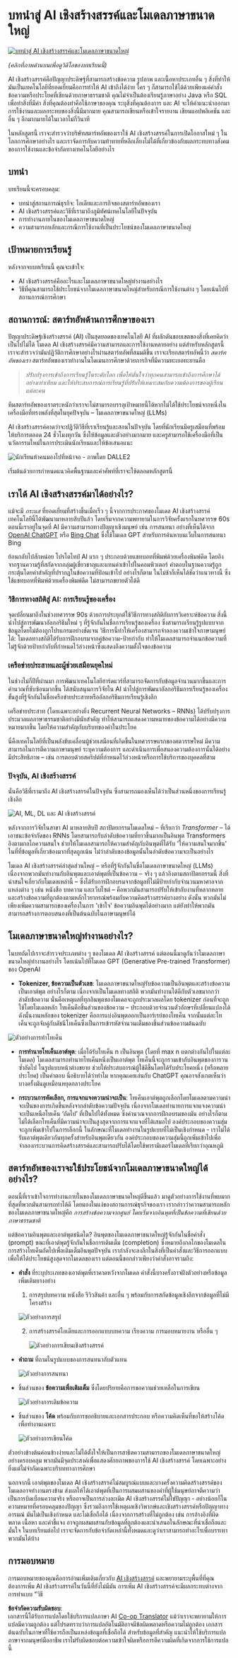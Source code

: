 <!--
CO_OP_TRANSLATOR_METADATA:
{
  "original_hash": "f53ba0fa49164f9323043f1c6b11f2b1",
  "translation_date": "2025-05-19T13:20:50+00:00",
  "source_file": "01-introduction-to-genai/README.md",
  "language_code": "th"
}
-->
# บทนำสู่ AI เชิงสร้างสรรค์และโมเดลภาษาขนาดใหญ่

[![บทนำสู่ AI เชิงสร้างสรรค์และโมเดลภาษาขนาดใหญ่](../../../translated_images/01-lesson-banner.f4869237c4117400e7a80dd1e19ba2929e1491e5dbe494ad705533362f402e81.th.png)](https://aka.ms/gen-ai-lesson-1-gh?WT.mc_id=academic-105485-koreyst)

_(คลิกที่ภาพด้านบนเพื่อดูวิดีโอของบทเรียนนี้)_

AI เชิงสร้างสรรค์คือปัญญาประดิษฐ์ที่สามารถสร้างข้อความ รูปภาพ และเนื้อหาประเภทอื่น ๆ สิ่งที่ทำให้มันเป็นเทคโนโลยีที่ยอดเยี่ยมคือการทำให้ AI เข้าถึงได้ง่าย ใคร ๆ ก็สามารถใช้ได้ด้วยเพียงแค่คำสั่งข้อความหรือประโยคที่เขียนด้วยภาษาธรรมชาติ คุณไม่จำเป็นต้องเรียนรู้ภาษาอย่าง Java หรือ SQL เพื่อทำสิ่งที่มีค่า สิ่งที่คุณต้องทำคือใช้ภาษาของคุณ ระบุสิ่งที่คุณต้องการ และ AI จะให้คำแนะนำออกมา การใช้งานและผลกระทบของสิ่งนี้มีมากมาย คุณสามารถเขียนหรือเข้าใจรายงาน เขียนแอปพลิเคชัน และอื่น ๆ อีกมากมายได้ในเวลาไม่กี่วินาที

ในหลักสูตรนี้ เราจะสำรวจว่าบริษัทสตาร์ทอัพของเราใช้ AI เชิงสร้างสรรค์ในการเปิดโอกาสใหม่ ๆ ในโลกการศึกษาอย่างไร และเราจัดการกับความท้าทายที่หลีกเลี่ยงไม่ได้ที่เกี่ยวข้องกับผลกระทบทางสังคมของการใช้งานและข้อจำกัดทางเทคโนโลยีอย่างไร

## บทนำ

บทเรียนนี้จะครอบคลุม:

- บทนำสู่สถานการณ์ธุรกิจ: ไอเดียและภารกิจของสตาร์ทอัพของเรา
- AI เชิงสร้างสรรค์และวิธีที่เรามาถึงภูมิทัศน์เทคโนโลยีในปัจจุบัน
- การทำงานภายในของโมเดลภาษาขนาดใหญ่
- ความสามารถหลักและกรณีการใช้งานที่เป็นประโยชน์ของโมเดลภาษาขนาดใหญ่

## เป้าหมายการเรียนรู้

หลังจากจบบทเรียนนี้ คุณจะเข้าใจ:

- AI เชิงสร้างสรรค์คืออะไรและโมเดลภาษาขนาดใหญ่ทำงานอย่างไร
- วิธีที่คุณสามารถใช้ประโยชน์จากโมเดลภาษาขนาดใหญ่สำหรับกรณีการใช้งานต่าง ๆ โดยเน้นไปที่สถานการณ์การศึกษา

## สถานการณ์: สตาร์ทอัพด้านการศึกษาของเรา

ปัญญาประดิษฐ์เชิงสร้างสรรค์ (AI) เป็นสุดยอดของเทคโนโลยี AI ที่ผลักดันขอบเขตของสิ่งที่เคยคิดว่าเป็นไปไม่ได้ โมเดล AI เชิงสร้างสรรค์มีความสามารถและการใช้งานหลายอย่าง แต่สำหรับหลักสูตรนี้เราจะสำรวจว่ามันปฏิวัติการศึกษาอย่างไรผ่านสตาร์ทอัพที่สมมติขึ้น เราจะเรียกสตาร์ทอัพนี้ว่า _สตาร์ทอัพของเรา_ สตาร์ทอัพของเราทำงานในโดเมนการศึกษาด้วยภารกิจที่มีความทะเยอทะยานคือ

> _ปรับปรุงการเข้าถึงการเรียนรู้ในระดับโลก เพื่อให้มั่นใจว่าทุกคนสามารถเข้าถึงการศึกษาได้อย่างเท่าเทียม และให้ประสบการณ์การเรียนรู้ที่ปรับให้เหมาะสมกับความต้องการของผู้เรียนแต่ละคน_

ทีมสตาร์ทอัพของเราตระหนักว่าเราจะไม่สามารถบรรลุเป้าหมายนี้ได้หากไม่ได้ใช้ประโยชน์จากหนึ่งในเครื่องมือที่ทรงพลังที่สุดในยุคปัจจุบัน – โมเดลภาษาขนาดใหญ่ (LLMs)

AI เชิงสร้างสรรค์คาดว่าจะปฏิวัติวิธีที่เราเรียนรู้และสอนในปัจจุบัน โดยที่นักเรียนมีครูเสมือนที่พร้อมให้บริการตลอด 24 ชั่วโมงทุกวัน ซึ่งให้ข้อมูลและตัวอย่างมากมาย และครูสามารถใช้เครื่องมือที่เป็นนวัตกรรมใหม่ในการประเมินนักเรียนและให้ข้อเสนอแนะ

![นักเรียนห้าคนมองไปที่หน้าจอ - ภาพโดย DALLE2](../../../translated_images/students-by-DALLE2.f0fce818ebbcca8f5f9e8733e3c67158a1162fe0089c498c35da405fc9e9ee4e.th.png)

เริ่มต้นด้วยการกำหนดแนวคิดพื้นฐานและคำศัพท์ที่เราจะใช้ตลอดหลักสูตรนี้

## เราได้ AI เชิงสร้างสรรค์มาได้อย่างไร?

แม้จะมี _กระแส_ ที่ยอดเยี่ยมที่สร้างขึ้นเมื่อเร็ว ๆ นี้จากการประกาศของโมเดล AI เชิงสร้างสรรค์ เทคโนโลยีนี้ได้พัฒนามาหลายสิบปีแล้ว โดยเริ่มจากความพยายามในการวิจัยครั้งแรกในทศวรรษ 60s ตอนนี้เราอยู่ในจุดที่ AI มีความสามารถทางปัญญาเชิงมนุษย์ เช่น การสนทนา อย่างที่เห็นได้จาก [OpenAI ChatGPT](https://openai.com/chatgpt) หรือ [Bing Chat](https://www.microsoft.com/edge/features/bing-chat?WT.mc_id=academic-105485-koreyst) ซึ่งใช้โมเดล GPT สำหรับการค้นหาบนเว็บในการสนทนา Bing

ย้อนกลับไปสักหน่อย โปรโตไทป์ AI แรก ๆ ประกอบด้วยแชทบอทที่พิมพ์ด้วยเครื่องพิมพ์ดีด โดยอิงจากฐานความรู้ที่สกัดจากกลุ่มผู้เชี่ยวชาญและแทนค่าเข้าไปในคอมพิวเตอร์ คำตอบในฐานความรู้ถูกกระตุ้นโดยคำสำคัญที่ปรากฏในข้อความที่ป้อนเข้าไป อย่างไรก็ตาม ในไม่ช้าก็เห็นได้ชัดว่าแนวทางนี้ ซึ่งใช้แชทบอทที่พิมพ์ด้วยเครื่องพิมพ์ดีด ไม่สามารถขยายตัวได้ดี

### วิธีการทางสถิติสู่ AI: การเรียนรู้ของเครื่อง

จุดเปลี่ยนมาถึงในช่วงทศวรรษ 90s ด้วยการประยุกต์ใช้วิธีการทางสถิติกับการวิเคราะห์ข้อความ สิ่งนี้นำไปสู่การพัฒนาอัลกอริธึมใหม่ ๆ ที่รู้จักกันในชื่อการเรียนรู้ของเครื่อง ซึ่งสามารถเรียนรู้รูปแบบจากข้อมูลโดยไม่ต้องถูกโปรแกรมอย่างชัดเจน วิธีการนี้ทำให้เครื่องสามารถจำลองความเข้าใจภาษามนุษย์ได้: โมเดลทางสถิติได้รับการฝึกอบรมจากคู่ข้อความ-ป้ายกำกับ ทำให้โมเดลสามารถจำแนกข้อความที่ไม่รู้จักด้วยป้ายกำกับที่กำหนดไว้ล่วงหน้าซึ่งแสดงถึงความตั้งใจของข้อความ

### เครือข่ายประสาทและผู้ช่วยเสมือนยุคใหม่

ในช่วงไม่กี่ปีที่ผ่านมา การพัฒนาเทคโนโลยีฮาร์ดแวร์ที่สามารถจัดการกับข้อมูลจำนวนมากขึ้นและการคำนวณที่ซับซ้อนมากขึ้น ได้สนับสนุนการวิจัยใน AI นำไปสู่การพัฒนาอัลกอริธึมการเรียนรู้ของเครื่องขั้นสูงที่รู้จักกันในชื่อเครือข่ายประสาทหรืออัลกอริธึมการเรียนรู้เชิงลึก

เครือข่ายประสาท (โดยเฉพาะอย่างยิ่ง Recurrent Neural Networks – RNNs) ได้ปรับปรุงการประมวลผลภาษาธรรมชาติอย่างมีนัยสำคัญ ทำให้สามารถแสดงความหมายของข้อความได้อย่างมีความหมายมากขึ้น โดยให้ความสำคัญกับบริบทของคำในประโยค

นี่คือเทคโนโลยีที่เป็นพลังขับเคลื่อนผู้ช่วยเสมือนที่เกิดขึ้นในทศวรรษแรกของศตวรรษใหม่ มีความสามารถในการตีความภาษามนุษย์ ระบุความต้องการ และดำเนินการเพื่อสนองความต้องการนั้นได้อย่างมีประสิทธิภาพ – เช่น การตอบด้วยสคริปต์ที่กำหนดไว้ล่วงหน้าหรือการใช้บริการของบุคคลที่สาม

### ปัจจุบัน, AI เชิงสร้างสรรค์

นั่นคือวิธีที่เรามาถึง AI เชิงสร้างสรรค์ในปัจจุบัน ซึ่งสามารถมองเห็นได้ว่าเป็นส่วนหนึ่งของการเรียนรู้เชิงลึก

![AI, ML, DL และ AI เชิงสร้างสรรค์](../../../translated_images/AI-diagram.cab4093fe39583ffc0d19c22eab2ef79aaf4ef307ea91ac18f97aa008abeb45c.th.png)

หลังจากการวิจัยในสาขา AI มาหลายสิบปี สถาปัตยกรรมโมเดลใหม่ – ที่เรียกว่า _Transformer_ – ได้เอาชนะข้อจำกัดของ RNNs โดยสามารถรับลำดับข้อความที่ยาวขึ้นมากเป็นอินพุต Transformers อิงตามกลไกความสนใจ ช่วยให้โมเดลสามารถให้ความสำคัญกับอินพุตที่ได้รับ 'ให้ความสนใจมากขึ้น' ในที่ที่ข้อมูลที่เกี่ยวข้องมากที่สุดถูกเน้น ไม่ว่าลำดับของข้อมูลนั้นในลำดับข้อความจะเป็นอย่างไร

โมเดล AI เชิงสร้างสรรค์ล่าสุดส่วนใหญ่ – หรือที่รู้จักกันในชื่อโมเดลภาษาขนาดใหญ่ (LLMs) เนื่องจากพวกมันทำงานกับอินพุตและเอาต์พุตที่เป็นข้อความ – จริง ๆ แล้วอิงตามสถาปัตยกรรมนี้ สิ่งที่น่าสนใจเกี่ยวกับโมเดลเหล่านี้ – ซึ่งได้รับการฝึกอบรมจากข้อมูลที่ไม่มีป้ายกำกับจำนวนมหาศาลจากแหล่งต่าง ๆ เช่น หนังสือ บทความ และเว็บไซต์ – คือพวกมันสามารถปรับให้เข้ากับงานที่หลากหลายและสร้างข้อความที่ถูกต้องตามหลักไวยากรณ์พร้อมกับความคิดสร้างสรรค์บางอย่าง ดังนั้น พวกมันไม่เพียงเพิ่มความสามารถของเครื่องในการ 'เข้าใจ' ข้อความอินพุตได้อย่างมาก แต่ยังทำให้พวกมันสามารถสร้างการตอบสนองที่เป็นต้นฉบับในภาษามนุษย์ได้

## โมเดลภาษาขนาดใหญ่ทำงานอย่างไร?

ในบทถัดไปเราจะสำรวจประเภทต่าง ๆ ของโมเดล AI เชิงสร้างสรรค์ แต่ตอนนี้มาดูกันว่าโมเดลภาษาขนาดใหญ่ทำงานอย่างไร โดยเน้นไปที่โมเดล GPT (Generative Pre-trained Transformer) ของ OpenAI

- **Tokenizer, ข้อความเป็นตัวเลข**: โมเดลภาษาขนาดใหญ่รับข้อความเป็นอินพุตและสร้างข้อความเป็นเอาต์พุต อย่างไรก็ตาม เนื่องจากเป็นโมเดลทางสถิติ พวกมันทำงานได้ดีกับตัวเลขมากกว่าลำดับข้อความ นั่นคือเหตุผลที่ทุกอินพุตของโมเดลจะถูกประมวลผลโดย tokenizer ก่อนที่จะถูกใช้โดยโมเดลหลัก โทเค็นคือชิ้นส่วนของข้อความ – ประกอบด้วยจำนวนตัวอักษรที่เปลี่ยนแปลงได้ ดังนั้นงานหลักของ tokenizer คือการแบ่งอินพุตออกเป็นอาร์เรย์ของโทเค็น จากนั้นแต่ละโทเค็นจะถูกจับคู่กับดัชนีโทเค็นซึ่งเป็นการเข้ารหัสจำนวนเต็มของชิ้นส่วนข้อความต้นฉบับ

![ตัวอย่างการทำโทเค็น](../../../translated_images/tokenizer-example.09b30260020c3c1d21640d5729bf21332e179331bef6b8b6944627f6f722caf8.th.png)

- **การทำนายโทเค็นเอาต์พุต**: เมื่อได้รับโทเค็น n เป็นอินพุต (โดยที่ max n แตกต่างกันไปในแต่ละโมเดล) โมเดลสามารถทำนายโทเค็นหนึ่งเป็นเอาต์พุต โทเค็นนี้จะถูกรวมเข้ากับอินพุตของการวนซ้ำถัดไป ในรูปแบบหน้าต่างขยาย ช่วยให้ประสบการณ์ผู้ใช้ดีขึ้นโดยได้รับประโยคหนึ่ง (หรือหลายประโยค) เป็นคำตอบ นี่อธิบายได้ว่าทำไม หากคุณเคยเล่นกับ ChatGPT คุณอาจสังเกตเห็นว่าบางครั้งมันดูเหมือนหยุดกลางประโยค

- **กระบวนการคัดเลือก, การแจกแจงความน่าจะเป็น**: โทเค็นเอาต์พุตถูกเลือกโดยโมเดลตามความน่าจะเป็นของการเกิดขึ้นหลังจากลำดับข้อความปัจจุบัน เนื่องจากโมเดลทำนายการแจกแจงความน่าจะเป็นเหนือโทเค็น ‘ถัดไป’ ที่เป็นไปได้ทั้งหมด ซึ่งคำนวณจากการฝึกอบรมของมัน อย่างไรก็ตาม ไม่ได้เลือกโทเค็นที่มีความน่าจะเป็นสูงสุดจากการแจกแจงที่ได้เสมอไป องค์ประกอบของความสุ่มจะถูกเพิ่มเข้าไปในการเลือกนี้ ในลักษณะที่โมเดลทำงานในรูปแบบที่ไม่เป็นเชิงกำหนด - เราไม่ได้รับเอาต์พุตเดียวกันทุกครั้งสำหรับอินพุตเดียวกัน องค์ประกอบของความสุ่มนี้ถูกเพิ่มเข้าไปเพื่อจำลองกระบวนการคิดสร้างสรรค์และสามารถปรับได้โดยใช้พารามิเตอร์โมเดลที่เรียกว่าอุณหภูมิ

## สตาร์ทอัพของเราจะใช้ประโยชน์จากโมเดลภาษาขนาดใหญ่ได้อย่างไร?

ตอนนี้ที่เราเข้าใจการทำงานภายในของโมเดลภาษาขนาดใหญ่ดีขึ้นแล้ว มาดูตัวอย่างการใช้งานที่พบมากที่สุดที่พวกมันสามารถทำได้ดี โดยมองในแง่ของสถานการณ์ธุรกิจของเรา
เรากล่าวว่าความสามารถหลักของโมเดลภาษาขนาดใหญ่คือ _การสร้างข้อความจากศูนย์ โดยเริ่มจากอินพุตที่เป็นข้อความที่เขียนด้วยภาษาธรรมชาติ_

แต่ข้อความอินพุตและเอาต์พุตชนิดใด?
อินพุตของโมเดลภาษาขนาดใหญ่รู้จักกันในชื่อคำสั่ง (prompt) ขณะที่เอาต์พุตรู้จักกันในชื่อการเติมเต็ม (completion) ซึ่งหมายถึงกลไกของโมเดลในการสร้างโทเค็นถัดไปเพื่อเติมเต็มอินพุตปัจจุบัน เรากำลังจะลงลึกในสิ่งที่เป็นคำสั่งและวิธีการออกแบบเพื่อให้ได้ประโยชน์สูงสุดจากโมเดลของเรา แต่ตอนนี้ขอกล่าวเพียงว่าคำสั่งอาจรวมถึง:

- **คำสั่ง** ที่ระบุประเภทของเอาต์พุตที่เราคาดหวังจากโมเดล คำสั่งนี้บางครั้งอาจฝังตัวอย่างหรือข้อมูลเพิ่มเติมบางอย่าง

  1. การสรุปบทความ หนังสือ รีวิวสินค้า และอื่น ๆ พร้อมกับการสกัดข้อมูลเชิงลึกจากข้อมูลที่ไม่มีโครงสร้าง
    
    ![ตัวอย่างการสรุป](../../../translated_images/summarization-example.657a46c47f91b0bd88f66bff8ffe222aa191de2b57ca790b3791a29ad224a807.th.png)
  
  2. การสร้างสรรค์ไอเดียและการออกแบบบทความ เรียงความ การมอบหมายงาน หรืออื่น ๆ
      
     ![ตัวอย่างการเขียนเชิงสร้างสรรค์](../../../translated_images/creative-writing-example.c739bb30fe99dc42dc039c166694fd644983376af24548793db26b582b149e7b.th.png)

- **คำถาม** ที่ถามในรูปแบบของการสนทนากับตัวแทน
  
  ![ตัวอย่างการสนทนา](../../../translated_images/conversation-example.b2c7cda5634819bd2f67f36084e3cf38f867b18b6628b66d340398525fa9edb1.th.png)

- ชิ้นส่วนของ **ข้อความเพื่อเติมเต็ม** ซึ่งโดยปริยายคือการขอความช่วยเหลือในการเขียน
  
  ![ตัวอย่างการเติมข้อความ](../../../translated_images/text-completion-example.524a39b86473c6d85f9ad472e7c5ee569c040fa6f42f54b2a08e28118b9f13c2.th.png)

- ชิ้นส่วนของ **โค้ด** พร้อมกับการขออธิบายและเอกสารประกอบ หรือความคิดเห็นที่ขอให้สร้างโค้ดเพื่อทำงานเฉพาะ
  
  ![ตัวอย่างการเขียนโค้ด](../../../translated_images/coding-example.5c46e1eb38083c0fffad9a244a1fb53394d080fce299ec0d121f4263cacee014.th.png)

ตัวอย่างข้างต้นค่อนข้างง่ายและไม่ได้ตั้งใจให้เป็นการสาธิตความสามารถของโมเดลภาษาขนาดใหญ่อย่างครอบคลุม พวกมันมีจุดประสงค์เพื่อแสดงศักยภาพของการใช้ AI เชิงสร้างสรรค์ โดยเฉพาะอย่างยิ่งแต่ไม่จำกัดเฉพาะบริบททางการศึกษา

นอกจากนี้ เอาต์พุตของโมเดล AI เชิงสร้างสรรค์ไม่สมบูรณ์แบบและบางครั้งความคิดสร้างสรรค์ของโมเดลอาจทำงานตรงข้าม ส่งผลให้ได้เอาต์พุตที่เป็นการผสมผสานของคำที่ผู้ใช้มนุษย์อาจตีความว่าเป็นการบิดเบือนความจริง หรืออาจเป็นการล่วงละเมิด AI เชิงสร้างสรรค์ไม่ใช่ปัญญา - อย่างน้อยก็ในความหมายที่ครอบคลุมของปัญญา ซึ่งรวมถึงการใช้เหตุผลเชิงวิพากษ์และเชิงสร้างสรรค์หรือปัญญาทางอารมณ์ มันไม่เป็นเชิงกำหนด และไม่เชื่อถือได้ เนื่องจากการสร้างที่ไม่ถูกต้อง เช่น การอ้างอิงที่ผิดพลาด เนื้อหา และคำชี้แจง อาจถูกผสมผสานกับข้อมูลที่ถูกต้องและนำเสนอในลักษณะที่น่าเชื่อถือและมั่นใจ ในบทเรียนต่อไป เราจะจัดการกับข้อจำกัดเหล่านี้ทั้งหมดและดูว่าเราสามารถทำอะไรเพื่อบรรเทาพวกมันได้บ้าง

## การมอบหมาย

การมอบหมายของคุณคือการอ่านเพิ่มเติมเกี่ยวกับ [AI เชิงสร้างสรรค์](https://en.wikipedia.org/wiki/Generative_artificial_intelligence?WT.mc_id=academic-105485-koreyst) และพยายามระบุพื้นที่ที่คุณต้องการเพิ่ม AI เชิงสร้างสรรค์ในวันนี้ที่ยังไม่มีมัน การเพิ่ม AI เชิงสร้างสรรค์จะมีผลกระทบต่างจากการทำแบบ "วิธี

**ข้อจำกัดความรับผิดชอบ**:  
เอกสารนี้ได้รับการแปลโดยใช้บริการแปลภาษา AI [Co-op Translator](https://github.com/Azure/co-op-translator) แม้ว่าเราจะพยายามให้การแปลมีความถูกต้อง แต่โปรดทราบว่าการแปลอัตโนมัติอาจมีข้อผิดพลาดหรือความไม่ถูกต้อง เอกสารต้นฉบับในภาษาที่ใช้ควรถือเป็นแหล่งข้อมูลที่เชื่อถือได้ สำหรับข้อมูลที่สำคัญ แนะนำให้ใช้บริการแปลภาษาจากมนุษย์มืออาชีพ เราไม่รับผิดชอบต่อความเข้าใจผิดหรือการตีความผิดที่เกิดจากการใช้การแปลนี้